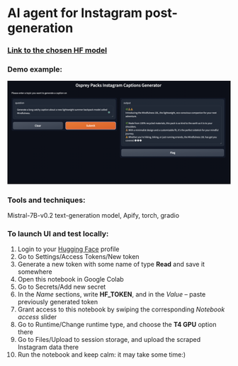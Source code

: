 # AI agent for Instagram post-generation
### [Link to the chosen HF model](https://huggingface.co/HuggingFaceH4/zephyr-7b-beta)

### Demo example:
![Example](demo-example.png)

### Tools and techniques:
Mistral-7B-v0.2 text-generation model, Apify, torch, gradio 

### To launch UI and test locally: 
1. Login to your [Hugging Face](https://huggingface.co/) profile
2. Go to Settings/Access Tokens/New token
3. Generate a new token with some name of type **Read** and save it somewhere
4. Open this notebook in Google Colab
5. Go to Secrets/Add new secret
6. In the *Name* sections, write **HF_TOKEN**, and in the *Value* – paste previously generated token
7. Grant access to this notebook by swiping the corresponding *Notebook access* slider
8. Go to Runtime/Change runtime type, and choose the **T4 GPU** option there
9. Go to Files/Upload to session storage, and upload the scraped Instagram data there
10. Run the notebook and keep calm: it may take some time:)
